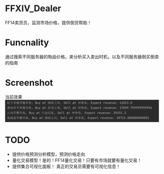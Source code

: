 # FFXIV_Dealer

FF14卖货员，监测市场价格，提供倒货帮助！

# Funcnality

通过搜索不同服务器的物品价格，来分析买入卖出时机，以及不同服务器倒买倒卖的指南

# Screenshot 

当前效果
![倒卖！](./img/11.png)


# TODO
- 提供价格预测分析模型，预测价格走向  
- 量化交易模型！是的！FF14量化交易！只要有市场就要有量化交易！
- 提供集合可视化面板！ 真正的交易员需要有可视化信息！
